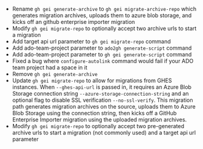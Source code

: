 - Rename `gh gei generate-archive` to `gh gei migrate-archive-repo` which generates migration archives, uploads them to azure blob storage, and kicks off an github enterprise importer migration
- Modify `gh gei migrate-repo` to optionally accept two archive urls to start a migration
- Add target api url parameter to `gh gei migrate-repo` command
- Add ado-team-project parameter to `ado2gh generate-script` command
- Add ado-team-project parameter to `gh gei generate-script` command
- Fixed a bug where `configure-autolink` command would fail if your ADO team project had a space in it
- Remove `gh gei generate-archive`
- Update `gh gei migrate-repo` to allow for migrations from GHES instances. When `--ghes-api-url` is passed in, it requires an Azure Blob Storage connection string `--azure-storage-connection-string` and an optional flag to disable SSL verification `--no-ssl-verify`. This migration path generates migration archives on the source, uploads them to Azure Blob Storage using the connection string, then kicks off a GitHub Enterprise Importer migration using the uploaded migration archives.
- Modify `gh gei migrate-repo` to optionally accept two pre-generated archive urls to start a migration (not commonly used) and a target api url parameter
